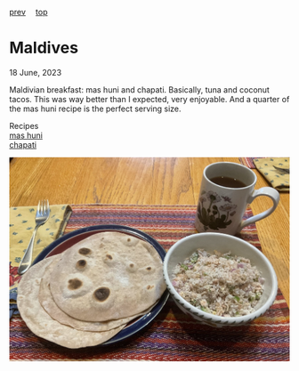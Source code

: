 [prev](malaysia.md)&emsp;
[top](../index.md)&emsp;
# Maldives
<meta property="og:image" content="images/maldives.png"/>
18 June, 2023

Maldivian breakfast: mas huni and chapati. Basically, tuna and coconut
tacos. This was way better than I expected, very enjoyable. And a
quarter of the mas huni recipe is the perfect serving size.

Recipes<br>
[mas huni]()<br/>
[chapati]()

![breakfast](images/maldives.jpeg)
